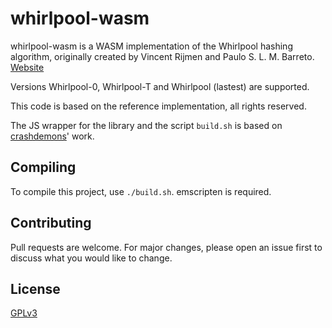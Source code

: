 # whirlpool-wasm
whirlpool-wasm is a WASM implementation of the Whirlpool hashing algorithm, originally created by Vincent Rijmen and Paulo S. L. M. Barreto. [Website](https://web.archive.org/web/20171129084214/http://www.larc.usp.br/~pbarreto/WhirlpoolPage.html)

Versions Whirlpool-0, Whirlpool-T and Whirlpool (lastest) are supported.

This code is based on the reference implementation, all rights reserved.

The JS wrapper for the library and the script `build.sh` is based on [crashdemons](https://github.com/crashdemons/)' work.

## Compiling

To compile this project, use `./build.sh`.
emscripten is required.

## Contributing
Pull requests are welcome. For major changes, please open an issue first to discuss what you would like to change.

## License
[GPLv3](https://www.gnu.org/licenses/gpl-3.0.html)

